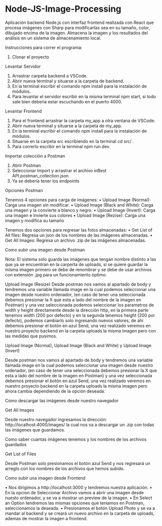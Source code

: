 # Node-JS-Image-Processing

Aplicación backend Node.js con interfaz frontend realizada con React que procesa imágenes con Sharp para modificarlas sea en su tamaño, color, dibujado encima de la imagen.
Almacena la imagen y los resultados del análisis en un sistema de almacenamiento local.



Instrucciones para correr el programa:
1. Clonar el proyecto

Levantar Servidor
1. Arrastrar carpeta backend a VSCode.
2. Abrir nueva terminal y situarse a la carpeta de backend.
3. En la terminal escribir el comando npm install para la instalación de módulos.
4. Para levantar el servidor escribir en la misma terminal npm start, si todo sale bien
debería estar escuchando en el puerto 4000.

Levantar Frontend
1. Para el frontend arrastrar la carpeta my_app a otra ventana de VSCode.
2. Abrir nueva terminal y situarse a la carpeta de my_app.
3. En la terminal escribir el comando npm install para la instalación de módulos.
4. Situarse en la carpeta src escribiendo en la terminal cd src/ .
5. Para correrlo escribir en la terminal npm run dev.


Importar colección a Postman

1. Abrir Postman
2. Seleccionar Import y arrastrar el archivo inBest API.postman_collection.json
3. Ya se debería tener los endpoints
   
Opciones Postman

Tenemos 4 opciones para carga de imágenes:
• Upload Image (Normal): Carga una imagen sin modificar.
• Upload Image (Black and White): Carga una imagen y la convierte a blanco y
negro.
• Upload Image (Invert): Carga una imagen e invierte sus colores
• Upload Image (Rezise): Carga una imagen y modifica su tamaño

Tenemos dos opciones para regresar las fotos almacenadas:
• Get List of All files: Regresa un json de los nombres de las imágenes almacenadas.
• Get All Images: Regresa un archivo .zip de las imágenes almacenadas.
  
Como subir una imagen desde Postman

Nota: El sistema solo guarda las imágenes que tengan nombre distinto a las que ya se encuentran en la carperta de uploads, si se quiere guardar la misma imagen primero se debe de renombrar y se debe de usar archivos con extensión .jpg para un funcionamiento óptimo.

Upload Image (Resize)
Desde postman nos vamos al apartado de body y tendremos una variable llamada image en la cual podemos seleccionar una imagen desde nuestro ordenador, (en caso de tener una seleccionada debemos presionar la X que esta a lado del nombre de la imagen en Postman) y una vez seleccionada podemos seleccionar los parametros de width y height directamente desde la dirección http, en la primera parte tenemos width (200 por defecto) y en la segunda tenemos height (200 por defecto), podemos cambiarlo solo ingresando nuevos valores, de ahí debemos presionar el botón en azul Send, una vez realizado veremos en nuestro proyecto backend en la carpeta uploads la misma imagen pero con las medidas que pusimos.

Upload Image (Normal), Upload Image (Black and White) y Upload Image (Invert)

Desde postman nos vamos al apartado de body y tendremos una variable llamada image en la cual podemos seleccionar una imagen desde nuestro ordenador, (en caso de tener una seleccionada debemos presionar la X que esta a lado del nombre de la imagen en Postman) y una vez seleccionada debemos presionar el botón en azul Send, una vez realizado veremos en nuestro proyecto backend en la carpeta uploads la misma imagen pero ahora cambia dependiendo de la opción deseada.


Como descargar las imágenes desde nuestro navegador

Get All Images

Desde nuestro navegador ingresamos la dirección: http://localhost:4000/images/ la cual nos va a descargar un .zip con todas las imágenes que guardamos.

Como saber cuantas imágenes tenemos y los nombres de los archivos guardados

Get List of Files

Desde Postman solo presionamos el botón azul Send y nos regresará un arreglo con los nombres de los archivos que hemos subido.

 
Como subir una imagen desde Frontend

• Nos dirigimos a http://localhost:3000 y tendremos nuestra aplicación.
• En la opcion de Seleccionar Archivo vamos a abrir una imagen desde nuesto
ordenador, y se va a mostrar un preview de la imagen.
• En Select an Option tendremos las mismas opciones que teniamos en Postman,
seleccionamos la deseada.
• Presionamos el botón Upload Photo y se va a mandar al backend y se creará un nuevo archivo en la carpeta de uploads, ademas de mostrar la imagen a frontend.
